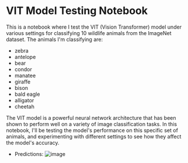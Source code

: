 # VIT Model Testing Notebook

This is a notebook where I test the VIT (Vision Transformer) model under various settings for classifying 10 wildlife animals from the ImageNet dataset. The animals I'm classifying are:

- zebra
- antelope
- bear
- condor
- manatee
- giraffe
- bison
- bald eagle
- alligator
- cheetah

The VIT model is a powerful neural network architecture that has been shown to perform well on a variety of image classification tasks. In this notebook, I'll be testing the model's performance on this specific set of animals, and experimenting with different settings to see how they affect the model's accuracy.

- Predictions:
![image](https://user-images.githubusercontent.com/96589883/233776593-7a71c8d9-56b5-4f13-ab6b-5c9e7a8002b5.png)

